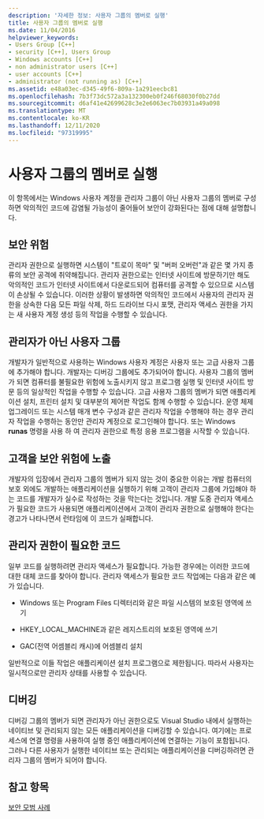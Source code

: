 ```yaml
---
description: '자세한 정보: 사용자 그룹의 멤버로 실행'
title: 사용자 그룹의 멤버로 실행
ms.date: 11/04/2016
helpviewer_keywords:
- Users Group [C++]
- security [C++], Users Group
- Windows accounts [C++]
- non administrator users [C++]
- user accounts [C++]
- administrator (not running as) [C++]
ms.assetid: e48a03ec-d345-49f6-809a-1a291eecbc81
ms.openlocfilehash: 7b3f73dc572a3a132300eb0f246f68030f0b27dd
ms.sourcegitcommit: d6af41e42699628c3e2e6063ec7b03931a49a098
ms.translationtype: MT
ms.contentlocale: ko-KR
ms.lasthandoff: 12/11/2020
ms.locfileid: "97319995"
---
```

# <a name="running-as-a-member-of-the-users-group"></a>사용자 그룹의 멤버로 실행

이 항목에서는 Windows 사용자 계정을 관리자 그룹이 아닌 사용자 그룹의 멤버로 구성하면 악의적인 코드에 감염될 가능성이 줄어들어 보안이 강화된다는 점에 대해 설명합니다.

## <a name="security-risks"></a>보안 위험

관리자 권한으로 실행하면 시스템이 "트로이 목마" 및 "버퍼 오버런"과 같은 몇 가지 종류의 보안 공격에 취약해집니다. 관리자 권한으로는 인터넷 사이트에 방문하기만 해도 악의적인 코드가 인터넷 사이트에서 다운로드되어 컴퓨터를 공격할 수 있으므로 시스템이 손상될 수 있습니다. 이러한 상황이 발생하면 악의적인 코드에서 사용자의 관리자 권한을 상속한 다음 모든 파일 삭제, 하드 드라이브 다시 포맷, 관리자 액세스 권한을 가지는 새 사용자 계정 생성 등의 작업을 수행할 수 있습니다.

## <a name="non-administrator-user-groups"></a>관리자가 아닌 사용자 그룹

개발자가 일반적으로 사용하는 Windows 사용자 계정은 사용자 또는 고급 사용자 그룹에 추가해야 합니다. 개발자는 디버깅 그룹에도 추가되어야 합니다. 사용자 그룹의 멤버가 되면 컴퓨터를 불필요한 위험에 노출시키지 않고 프로그램 실행 및 인터넷 사이트 방문 등의 일상적인 작업을 수행할 수 있습니다. 고급 사용자 그룹의 멤버가 되면 애플리케이션 설치, 프린터 설치 및 대부분의 제어판 작업도 함께 수행할 수 있습니다. 운영 체제 업그레이드 또는 시스템 매개 변수 구성과 같은 관리자 작업을 수행해야 하는 경우 관리자 작업을 수행하는 동안만 관리자 계정으로 로그인해야 합니다. 또는 Windows **runas** 명령을 사용 하 여 관리자 권한으로 특정 응용 프로그램을 시작할 수 있습니다.

## <a name="exposing-customers-to-security-risks"></a>고객을 보안 위험에 노출

개발자의 입장에서 관리자 그룹의 멤버가 되지 않는 것이 중요한 이유는 개발 컴퓨터의 보호 외에도 개발하는 애플리케이션을 실행하기 위해 고객이 관리자 그룹에 가입해야 하는 코드를 개발자가 실수로 작성하는 것을 막는다는 것입니다. 개발 도중 관리자 액세스가 필요한 코드가 사용되면 애플리케이션에서 고객이 관리자 권한으로 실행해야 한다는 경고가 나타나면서 런타임에 이 코드가 실패합니다.

## <a name="code-that-requires-administrator-privileges"></a>관리자 권한이 필요한 코드

일부 코드를 실행하려면 관리자 액세스가 필요합니다. 가능한 경우에는 이러한 코드에 대한 대체 코드를 찾아야 합니다. 관리자 액세스가 필요한 코드 작업에는 다음과 같은 예가 있습니다.

- Windows 또는 Program Files 디렉터리와 같은 파일 시스템의 보호된 영역에 쓰기

- HKEY_LOCAL_MACHINE과 같은 레지스트리의 보호된 영역에 쓰기

- GAC(전역 어셈블리 캐시)에 어셈블리 설치

일반적으로 이들 작업은 애플리케이션 설치 프로그램으로 제한됩니다. 따라서 사용자는 일시적으로만 관리자 상태를 사용할 수 있습니다.

## <a name="debugging"></a>디버깅

디버깅 그룹의 멤버가 되면 관리자가 아닌 권한으로도 Visual Studio 내에서 실행하는 네이티브 및 관리되지 않는 모든 애플리케이션을 디버깅할 수 있습니다. 여기에는 프로세스에 연결 명령을 사용하여 실행 중인 애플리케이션에 연결하는 기능이 포함됩니다. 그러나 다른 사용자가 실행한 네이티브 또는 관리되는 애플리케이션을 디버깅하려면 관리자 그룹의 멤버가 되어야 합니다.

## <a name="see-also"></a>참고 항목

[보안 모범 사례](security-best-practices-for-cpp.md)
